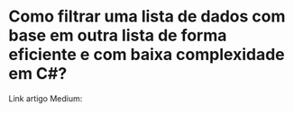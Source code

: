 # Como filtrar uma lista de dados com base em outra lista de forma eficiente e com baixa complexidade em C#?
Link artigo Medium: 

